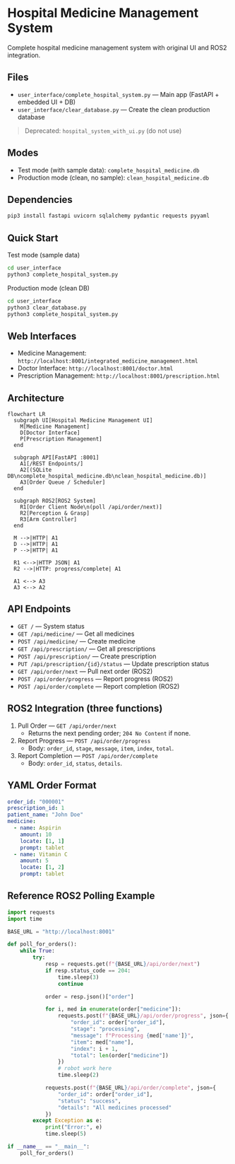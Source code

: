 # Hospital Medicine Management System

Complete hospital medicine management system with original UI and ROS2 integration.

## Files

- `user_interface/complete_hospital_system.py` — Main app (FastAPI + embedded UI + DB)
- `user_interface/clear_database.py` — Create the clean production database

> Deprecated: `hospital_system_with_ui.py` (do not use)

## Modes

- Test mode (with sample data): `complete_hospital_medicine.db`  
- Production mode (clean, no sample): `clean_hospital_medicine.db`

## Dependencies

```bash
pip3 install fastapi uvicorn sqlalchemy pydantic requests pyyaml
```

## Quick Start

Test mode (sample data)
```bash
cd user_interface
python3 complete_hospital_system.py
```

Production mode (clean DB)
```bash
cd user_interface
python3 clear_database.py
python3 complete_hospital_system.py
```

## Web Interfaces

- Medicine Management: `http://localhost:8001/integrated_medicine_management.html`  
- Doctor Interface: `http://localhost:8001/doctor.html`  
- Prescription Management: `http://localhost:8001/prescription.html`

## Architecture

```mermaid
flowchart LR
  subgraph UI[Hospital Medicine Management UI]
    M[Medicine Management]
    D[Doctor Interface]
    P[Prescription Management]
  end

  subgraph API[FastAPI :8001]
    A1[/REST Endpoints/]
    A2[(SQLite DB\ncomplete_hospital_medicine.db\nclean_hospital_medicine.db)]
    A3[Order Queue / Scheduler]
  end

  subgraph ROS2[ROS2 System]
    R1[Order Client Node\n(poll /api/order/next)]
    R2[Perception & Grasp]
    R3[Arm Controller]
  end

  M -->|HTTP| A1
  D -->|HTTP| A1
  P -->|HTTP| A1

  R1 <-->|HTTP JSON| A1
  R2 -->|HTTP: progress/complete| A1

  A1 <--> A3
  A3 <--> A2
```

## API Endpoints

- `GET /` — System status  
- `GET /api/medicine/` — Get all medicines  
- `POST /api/medicine/` — Create medicine  
- `GET /api/prescription/` — Get all prescriptions  
- `POST /api/prescription/` — Create prescription  
- `PUT /api/prescription/{id}/status` — Update prescription status  
- `GET /api/order/next` — Pull next order (ROS2)  
- `POST /api/order/progress` — Report progress (ROS2)  
- `POST /api/order/complete` — Report completion (ROS2)

## ROS2 Integration (three functions)

1. Pull Order — `GET /api/order/next`  
   - Returns the next pending order; `204 No Content` if none.  
2. Report Progress — `POST /api/order/progress`  
   - Body: `order_id`, `stage`, `message`, `item`, `index`, `total`.  
3. Report Completion — `POST /api/order/complete`  
   - Body: `order_id`, `status`, `details`.

## YAML Order Format

```yaml
order_id: "000001"
prescription_id: 1
patient_name: "John Doe"
medicine:
  - name: Aspirin
    amount: 10
    locate: [1, 1]
    prompt: tablet
  - name: Vitamin C
    amount: 5
    locate: [1, 2]
    prompt: tablet
```

## Reference ROS2 Polling Example

```python
import requests
import time

BASE_URL = "http://localhost:8001"

def poll_for_orders():
    while True:
        try:
            resp = requests.get(f"{BASE_URL}/api/order/next")
            if resp.status_code == 204:
                time.sleep(3)
                continue

            order = resp.json()["order"]

            for i, med in enumerate(order["medicine"]):
                requests.post(f"{BASE_URL}/api/order/progress", json={
                    "order_id": order["order_id"],
                    "stage": "processing",
                    "message": f"Processing {med['name']}",
                    "item": med["name"],
                    "index": i + 1,
                    "total": len(order["medicine"])
                })
                # robot work here
                time.sleep(2)

            requests.post(f"{BASE_URL}/api/order/complete", json={
                "order_id": order["order_id"],
                "status": "success",
                "details": "All medicines processed"
            })
        except Exception as e:
            print("Error:", e)
            time.sleep(5)

if __name__ == "__main__":
    poll_for_orders()
```
